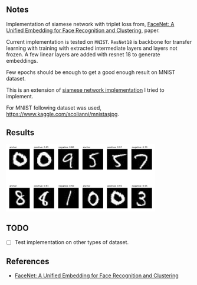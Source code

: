 ## Notes

Implementation of siamese network with triplet loss from, [FaceNet: A Unified Embedding for Face Recognition and Clustering](https://arxiv.org/pdf/1503.03832.pdf), paper.

Current implementation is tested on `MNIST`. `ResNet18` is backbone for transfer learning with training with extracted intermediate layers and layers not frozen. A few linear layers are added with resnet 18 to generate embeddings.

Few epochs should be enough to get a good enough result on MNIST dataset.

This is an extension of [siamese network implementation](https://github.com/quickgrid/code-lab/blob/master/code-lab/pytorch/pytorch_siamese_network.py) I tried to implement. 

For MNIST following dataset was used, https://www.kaggle.com/scolianni/mnistasjpg.

## Results

<img src="results/mnist_triplet.png" width=80% height=80%>


## TODO

- [ ] Test implementation on other types of dataset. 

## References

- [FaceNet: A Unified Embedding for Face Recognition and Clustering](https://arxiv.org/pdf/1503.03832.pdf)
